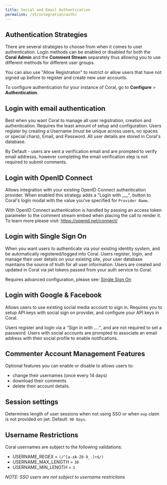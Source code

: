 ```yaml
---
title: Social and Email Authentication
permalink: /v5/integration/auth/
---
```


## Authentication Strategies 

There are several strategies to choose from when it comes to user authentication. Login methods can be enabled or disabled for both the **Coral Admin** and the **Comment Stream** separately thus allowing you to use different methods for different user groups. 

You can also use "Allow Registration" to restrict or allow users that have not signed up before to register and create new user accounts. 

To configure authentication for your instance of Coral, go to **Configure** > **Authentication**. 

## Login with email authentication
Best when you want Coral to manage all user registration, creation and authentication. Requires the least amount of setup and configuration. Users register by creating a Username (must be unique across users, no spaces or special chars), Email, and Password. All user details are stored in Coral's database. 

By Default - users are sent a verification email and are prompted to verify email addresss, however completing the email verification step is not required to submit comments. 


## Login with OpenID Connect

Allows integration with your existing OpenID Connect authentication provider. When enabled this strategy adds a "Login with ___", button to Coral's login modal with the value you've specified for `Provider Name`. 

With OpenID Connect authentication is handled by passing an access token parameter to the comment stream embed when placing the call to render it. To learn more please visit: https://openid.net/connect/

## Login with Single Sign On

When you want users to authenticate via your existing identity system, and be automatically registered/logged into Coral. Users register, login, and manage their user details on your existing site, your user database maintains the source of truth for all user information. Users are created and updated in Coral via jwt tokens passed from your auth service to Coral. 

Requires advanced configuration, please see:  [Single Sign On](/talk/v5/integrating/sso/)

## Login with Google & Facebook
Allows users to use existing social media account to sign in. Requires you to setup API keys with social sign on provider, and configure your API keys in Coral. 

Users register and login via a *“Sign in with ….”*, and are not required to set a password. Users with social accounts are prompted to associate an email address with their social profile to enable notifications. 


## Commenter Account Management Features

Optional features you can enable or disable to allows users to:
* change their usernames (once every 14 days)
* download their comments
* delete their account details.

## Session settings

Determines length of user sessions when not using SSO or when `exp` claim is not provided on jwt. Default: `90 Days`. 

## Username Restrictions

Coral usernames are subject to the following validations:
* USERNAME_REGEX = 
`(/^[a-zA-Z0-9_.]+$/)`
* USERNAME_MAX_LENGTH = `30`
* USERNAME_MIN_LENGTH = `3`

*NOTE: SSO users are not subject to username restricitons*